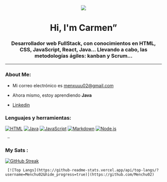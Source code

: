 ### 

<!--
**Menchu02/Menchu02** is a ✨ _special_ ✨ repository because its `README.md` (this file) appears on your GitHub profile.

Here are some ideas to get you started:

- 🔭 I’m currently working on ...
- 🌱 I’m currently learning ...
- 👯 I’m looking to collaborate on ...
- 🤔 I’m looking for help with ...
- 💬 Ask me about ...
- 📫 How to reach me: ...
- 😄 Pronouns: ...
- ⚡ Fun fact: ...
-->

<div align="center">
    <img src="https://media.giphy.com/media/bZVnr05ibCddKi5eFR/giphy.gif"/>
</div>
<h1 align="center">Hi, I'm Carmen”</h1>
    <h3 align="center">Desarrollador web FullStack, con conocimientos en HTML, CSS, JavaScript, React, Java... Llevando a cabo, las metodologías ágiles: kanban y Scrum...</h3>

---
  ### About Me:
  - Mi correo electrónico es menxuuu02@gmail.com
  - Ahora mismo, estoy aprendiendo **Java**
 
  - [Linkedin](https://www.linkedin.com/in/carmen-blanco-delgado-892711233/)

<div align="left">
   <h3> Lenguajes y herramientas:  </h3>
   <div>
    <a href="https://github.com/search?q=user%3ADenverCoder1+language%3Ahtml"><img alt="HTML" src="https://img.shields.io/badge/HTML-E34F26.svg?logo=html5&logoColor=white"></a>
      <a href="https://github.com/search?q=user%3ADenverCoder1+language%3Ajava"><img alt="Java" src="https://custom-icon-badges.demolab.com/badge/Java-007396.svg?logo=java&logoColor=white"></a>
      <a href="https://github.com/search?q=user%3ADenverCoder1+language%3Ajavascript"><img alt="JavaScript" src="https://img.shields.io/badge/JavaScript-F7DF1E.svg?logo=javascript&logoColor=black"></a>
     <a href="https://github.com/search?q=user%3ADenverCoder1+language%3Amarkdown"><img alt="Markdown" src="https://img.shields.io/badge/Markdown-000000.svg?logo=markdown&logoColor=white"></a>
      <a href="https://github.com/search?q=user%3ADenverCoder1+language%3Ajavascript"><img alt="Node.js" src="https://img.shields.io/badge/Node.js-43853D.svg?logo=node.js&logoColor=white"></a>
     
     
     —
### My Sats :
[![GitHub Streak](http://github-readme-streak-stats.herokuapp.com?user=Menchu02&theme=dark)](https://git.io/streak-stats)
     
     [![Top Langs](https://github-readme-stats.vercel.app/api/top-langs/?username=Menchu02&hide_progress=true)](https://github.com/Menchu02)
